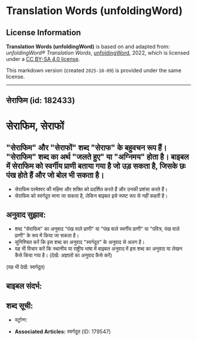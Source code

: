 # Translation Words (unfoldingWord)

## License Information

**Translation Words (unfoldingWord)** is based on and adapted from: _unfoldingWord® Translation Words_, [unfoldingWord](https://unfoldingword.org/utw), 2022, which is licensed under a [CC BY-SA 4.0 license](https://creativecommons.org/licenses/by-sa/4.0/legalcode.en).

This markdown version (created `2025-10-09`) is provided under the same license.



--------------------------------

## सेराफिम (id: 182433)

**सेराफिम, सेराफों**
====================

"सेराफिम" और "सेराफों" शब्द "सेराफ" के बहुवचन रूप हैं। "सेराफिम" शब्द का अर्थ "जलते हुए" या "अग्निमय" होता है। बाइबल में सेराफिम को स्वर्गीय प्राणी बताया गया है जो उड़ सकता है, जिसके छः पंख होते हैं और जो बोल भी सकता है।
----------------------------------------------------------------------------------------------------------------------------------------------------------------------------------------------------------------------------

* सेराफिम परमेश्वर की महिमा और शक्ति को प्रदर्शित करते हैं और उनकी प्रशंसा करते हैं।
* सेराफिम को स्वर्गदूत माना जा सकता है, लेकिन बाइबल इसे स्पष्ट रूप से नहीं कहती है।

अनुवाद सुझाव:
-------------

* शब्द "सेराफिम" का अनुवाद "पंख वाले प्राणी" या "पंख वाले स्वर्गीय प्राणी" या "पवित्र, पंख वाले प्राणी" के रूप में किया जा सकता है।
* सुनिश्चित करें कि इस शब्द का अनुवाद "स्वर्गदूत" के अनुवाद से अलग है।
* यह भी विचार करें कि स्थानीय या राष्ट्रीय भाषा में बाइबल अनुवाद में इस शब्द का अनुवाद या लेखन कैसे किया गया है। (देखें: अज्ञातों का अनुवाद कैसे करें)

(यह भी देखें: स्वर्गदूत)

**बाइबल संदर्भ:**
-----------------

**शब्द सूची:**
--------------

* स्ट्रॉन्ग:

* **Associated Articles:** स्वर्गदूत (ID: 179547)

